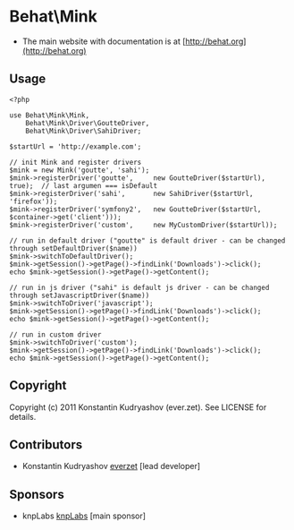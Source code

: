 Behat\Mink
==========

* The main website with documentation is at [http://behat.org](http://behat.org)

Usage
-----

    <?php
    
    use Behat\Mink\Mink,
        Behat\Mink\Driver\GoutteDriver,
        Behat\Mink\Driver\SahiDriver;
    
    $startUrl = 'http://example.com';
    
    // init Mink and register drivers
    $mink = new Mink('goutte', 'sahi');
    $mink->registerDriver('goutte',     new GoutteDriver($startUrl), true);  // last argumen === isDefault
    $mink->registerDriver('sahi',       new SahiDriver($startUrl, 'firefox'));
    $mink->registerDriver('symfony2',   new GoutteDriver($startUrl, $container->get('client')));
    $mink->registerDriver('custom',     new MyCustomDriver($startUrl));
    
    // run in default driver ("goutte" is default driver - can be changed through setDefaultDriver($name))
    $mink->switchToDefaultDriver();
    $mink->getSession()->getPage()->findLink('Downloads')->click();
    echo $mink->getSession()->getPage()->getContent();
    
    // run in js driver ("sahi" is default js driver - can be changed through setJavascriptDriver($name))
    $mink->switchToDriver('javascript');
    $mink->getSession()->getPage()->findLink('Downloads')->click();
    echo $mink->getSession()->getPage()->getContent();
    
    // run in custom driver
    $mink->switchToDriver('custom');
    $mink->getSession()->getPage()->findLink('Downloads')->click();
    echo $mink->getSession()->getPage()->getContent();

Copyright
---------

Copyright (c) 2011 Konstantin Kudryashov (ever.zet). See LICENSE for details.

Contributors
------------

* Konstantin Kudryashov [everzet](http://github.com/everzet) [lead developer]

Sponsors
--------

* knpLabs [knpLabs](http://www.knplabs.com/) [main sponsor]
